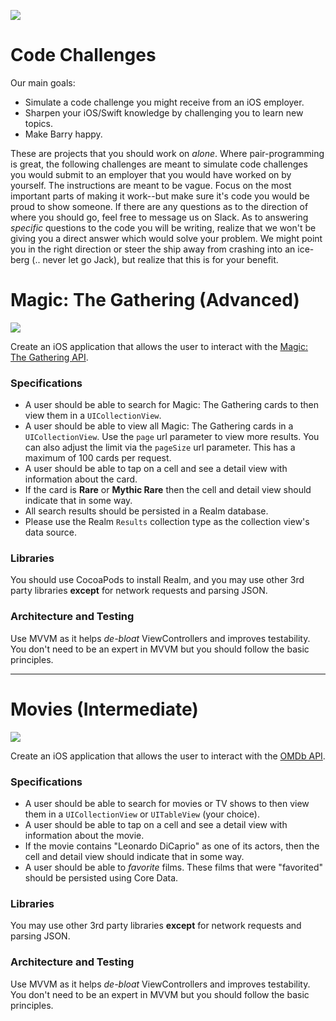 ![](http://i.imgur.com/ccLUqLU.png)

# Code Challenges

Our main goals:
* Simulate a code challenge you might receive from an iOS employer.
* Sharpen your iOS/Swift knowledge by challenging you to learn new topics.
* Make Barry happy.

These are projects that you should work on _alone_. Where pair-programming is great, the following challenges are meant to simulate code challenges you would submit to an employer that you would have worked on by yourself. The instructions are meant to be vague. Focus on the most important parts of making it work--but make sure it's code you would be proud to show someone. If there are any questions as to the direction of where you should go, feel free to message us on Slack. As to answering _specific_ questions to the code you will be writing, realize that we won't be giving you a direct answer which would solve your problem. We might point you in the right direction or steer the ship away from crashing into an ice-berg (.. never let go Jack), but realize that this is for your benefit.


# Magic: The Gathering (Advanced)

![](http://i.imgur.com/t2gDkTQ.jpg)

Create an iOS application that allows the user to interact with the [Magic: The Gathering API](http://docs.magicthegathering.io/#overview).

### Specifications

* A user should be able to search for Magic: The Gathering cards to then view them in a `UICollectionView`.
* A user should be able to view all Magic: The Gathering cards in a `UICollectionView`. Use the `page` url parameter to view more results. You can also adjust the limit via the `pageSize` url parameter. This has a maximum of 100 cards per request.
* A user should be able to tap on a cell and see a detail view with information about the card.
* If the card is **Rare** or **Mythic Rare** then the cell and detail view should indicate that in some way.
* All search results should be persisted in a Realm database.
* Please use the Realm `Results` collection type as the collection view's data source.


### Libraries

You should use CocoaPods to install Realm, and you may use other 3rd party libraries **except** for network requests and parsing JSON.


### Architecture and Testing

Use MVVM as it helps _de-bloat_ ViewControllers and improves testability. You don't need to be an expert in MVVM but you should follow the basic principles.

---

# Movies (Intermediate)

![](http://i.imgur.com/t0QNGQm.jpg)

Create an iOS application that allows the user to interact with the [OMDb API](https://www.omdbapi.com).

### Specifications
* A user should be able to search for movies or TV shows to then view them in a `UICollectionView` or `UITableView` (your choice).
* A user should be able to tap on a cell and see a detail view with information about the movie.
* If the movie contains "Leonardo DiCaprio" as one of its actors, then the cell and detail view should indicate that in some way. 
* A user should be able to _favorite_ films. These films that were "favorited" should be persisted using Core Data.

### Libraries

You may use other 3rd party libraries **except** for network requests and parsing JSON.

### Architecture and Testing

Use MVVM as it helps _de-bloat_ ViewControllers and improves testability. You don't need to be an expert in MVVM but you should follow the basic principles.
